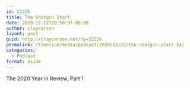 ```yaml
---
id: 22226
title: The Shotgun Start
date: 2020-12-22T10:59:07-06:00
author: claycarson
layout: post
guid: http://claycarson.net/?p=22226
permalink: /timeline/media/podcast/2020/12/22/the-shotgun-start-24/
categories:
  - Podcast
format: aside
---
```

<div class="media-details">The 2020 Year in Review, Part 1</div>

<div class="media-creator"></div>

<div class="media-rating"></div>